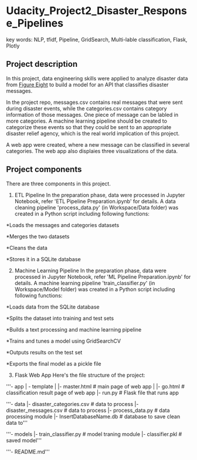 # Udacity_Project2_Disaster_Response_Pipelines
key words: NLP, tfidf, Pipeline, GridSearch, Multi-lable classification, Flask, Plotly

## Project description
In this project, data engineering skills were applied to analyze disaster data from [Figure Eight](https://appen.com/) to build a model for an API that classifies disaster messages.

In the project repo, messages.csv contains real messages that were sent during disaster events, while the categories.csv contains category information of those messages. One piece of message can be labled in more categories. A machine learning pipeline should be created to categorize these events so that they could be sent to an appropriate disaster relief agency, which is the real world implication of this project.

A web app were created, where a new message can be classified in several categories. The web app also displaies three visualizations of the data. 

## Project components
There are three components in this project.

1. ETL Pipeline
In the preparation phase, data were processed in Jupyter Notebook, refer 'ETL Pipeline Preparation.ipynb' for details. A data cleaning pipeline 'process_data.py' (in Workspace/Data folder) was created in a Python script including following functions:

*Loads the messages and categories datasets

*Merges the two datasets

*Cleans the data

*Stores it in a SQLite database


2. Machine Learning Pipeline
In the preparation phase, data were processed in Jupyter Notebook, refer 'ML Pipeline Preparation.ipynb' for details. A machine learning  pipeline 'train_classifier.py' (in Workspace/Model folder) was created in a Python script including following functions:

*Loads data from the SQLite database

*Splits the dataset into training and test sets

*Builds a text processing and machine learning pipeline

*Trains and tunes a model using GridSearchCV

*Outputs results on the test set

*Exports the final model as a pickle file


3. Flask Web App
Here's the file structure of the project:


'''- app
| - template
| |- master.html      # main page of web app
| |- go.html          # classification result page of web app
|- run.py             # Flask file that runs app

'''- data
|- disaster_categories.csv  # data to process 
|- disaster_messages.csv    # data to process
|- process_data.py          # data processing module
|- InsertDatabaseName.db    # database to save clean data to'''

'''- models
|- train_classifier.py  # model traning module
|- classifier.pkl       # saved model''' 

'''- README.md'''
